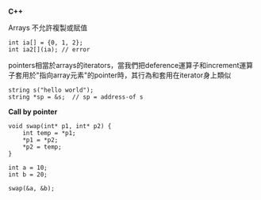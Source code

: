 **C++**

Arrays 不允許複製或賦值

    int ia[] = {0, 1, 2};
    int ia2[](ia); // error

pointers相當於arrays的iterators，當我們把deference運算子和increment運算子套用於"指向array元素"的pointer時，其行為和套用在iterator身上類似

    string s("hello world");
    string *sp = &s;  // sp = address-of s

**Call by pointer**

    void swap(int* p1, int* p2) {
        int temp = *p1;
        *p1 = *p2;
        *p2 = temp;
    }
    
    int a = 10;
    int b = 20;
    
    swap(&a, &b);
    
